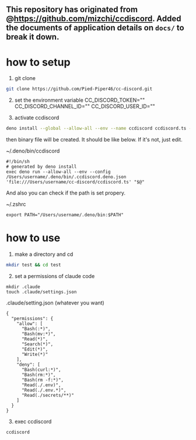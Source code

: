 This repository has originated from @https://github.com/mizchi/ccdiscord. Added the documents of application details on `docs/` to break it down.
---

# how to setup

1. git clone
```bash
git clone https://github.com/Pied-Piper46/cc-discord.git
```

2. set the environment variable
CC_DISCORD_TOKEN=""
CC_DISCORD_CHANNEL_ID=""
CC_DISCORD_USER_ID=""

3. activate ccdiscord
```bash
deno install --global --allow-all --env --name ccdiscord ccdiscord.ts --config deno.json
```

then binary file will be created. It should be like below. If it's not, just edit.

~/.deno/bin/ccdiscord
```
#!/bin/sh
# generated by deno install
exec deno run --allow-all --env --config /Users/username/.deno/bin/.ccdiscord.deno.json 'file:///Users/username/cc-discord/ccdiscord.ts' "$@"
```

And also you can check if the path is set propery.

~/.zshrc
```
export PATH="/Users/username/.deno/bin:$PATH"
```

# how to use

1. make a directory and cd
```bash
mkdir test && cd test
```

2. set a permissions of claude code
```
mkdir .claude
touch .claude/settings.json
```

.claude/setting.json (whatever you want)
```
{
  "permissions": {
    "allow": [
      "Bash(:*)",
      "Bash(mv:*)",
      "Read(*)",
      "Search(*)",
      "Edit(*)",
      "Write(*)"
    ],
    "deny": [
      "Bash(curl:*)",
      "Bash(rm:*)",
      "Bash(rm -f:*)",
      "Read(./.env)",
      "Read(./.env.*)",
      "Read(./secrets/**)"
    ]
  }
}
```

3. exec ccdiscord
```bash
ccdiscord
```